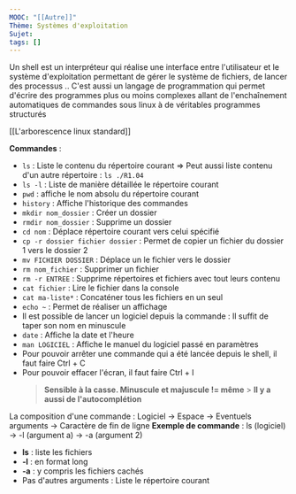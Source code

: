 ```yaml
---
MOOC: "[[Autre]]"
Thème: Systèmes d'exploitation
Sujet:
tags: []
---
```


Un shell est un interpréteur qui réalise une interface entre l'utilisateur et le système d'exploitation permettant de gérer le système de fichiers, de lancer des processus .. C'est aussi un langage de programmation qui permet d'écrire des programmes plus ou moins complexes allant de l'enchaînement automatiques de commandes sous linux à de véritables programmes structurés

[[L'arborescence linux standard]]

**Commandes** :

- `ls` : Liste le contenu du répertoire courant
  ⇒ Peut aussi liste contenu d'un autre répertoire : `ls ./R1.04`
- `ls -l` : Liste de manière détaillée le répertoire courant
- `pwd` : affiche le nom absolu du répertoire courant
- `history` : Affiche l'historique des commandes
- `mkdir nom_dossier` : Créer un dossier
- `rmdir nom_dossier` : Supprime un dossier
- `cd nom` : Déplace répertoire courant vers celui spécifié
- `cp -r dossier fichier dossier` : Permet de copier un fichier du dossier 1 vers le dossier 2
- `mv FICHIER DOSSIER` : Déplace un le fichier vers le dossier
- `rm nom_fichier` : Supprimer un fichier
- `rm -r ENTREE` : Supprime répertoires et fichiers avec tout leurs contenu
- `cat fichier` : Lire le fichier dans la console
- `cat ma-liste*` : Concaténer tous les fichiers en un seul
- `echo ~` : Permet de réaliser un affichage
- Il est possible de lancer un logiciel depuis la commande : Il suffit de taper son nom en minuscule
- `date` : Affiche la date et l'heure
- `man LOGICIEL` : Affiche le manuel du logiciel passé en paramètres
- Pour pouvoir arrêter une commande qui a été lancée depuis le shell, il faut faire Ctrl + C
- Pour pouvoir effacer l'écran, il faut faire Ctrl + l
    > **Sensible à la casse. Minuscule et majuscule != même** > **Il y a aussi de l'autocomplétion**

La composition d'une commande : Logiciel → Espace → Eventuels arguments → Caractère de fin de ligne
**Exemple de commande** :
ls (logiciel) → -l (argument a) → -a (argument 2)

- **ls** : liste les fichiers
- **-l** : en format long
- **-a** : y compris les fichiers cachés
- Pas d'autres arguments : Liste le répertoire courant

